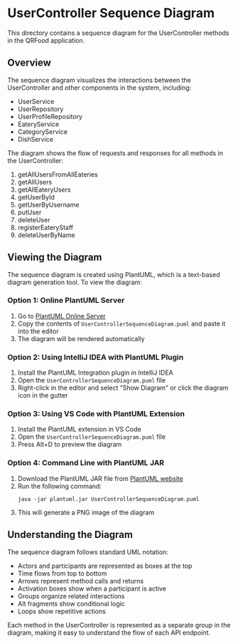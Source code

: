 # UserController Sequence Diagram

This directory contains a sequence diagram for the UserController methods in the QRFood application.

## Overview

The sequence diagram visualizes the interactions between the UserController and other components in the system, including:

- UserService
- UserRepository
- UserProfileRepository
- EateryService
- CategoryService
- DishService

The diagram shows the flow of requests and responses for all methods in the UserController:

1. getAllUsersFromAllEateries
2. getAllUsers
3. getAllEateryUsers
4. getUserById
5. getUserByUsername
6. putUser
7. deleteUser
8. registerEateryStaff
9. deleteUserByName

## Viewing the Diagram

The sequence diagram is created using PlantUML, which is a text-based diagram generation tool. To view the diagram:

### Option 1: Online PlantUML Server

1. Go to [PlantUML Online Server](https://www.plantuml.com/plantuml/uml/)
2. Copy the contents of `UserControllerSequenceDiagram.puml` and paste it into the editor
3. The diagram will be rendered automatically

### Option 2: Using IntelliJ IDEA with PlantUML Plugin

1. Install the PlantUML Integration plugin in IntelliJ IDEA
2. Open the `UserControllerSequenceDiagram.puml` file
3. Right-click in the editor and select "Show Diagram" or click the diagram icon in the gutter

### Option 3: Using VS Code with PlantUML Extension

1. Install the PlantUML extension in VS Code
2. Open the `UserControllerSequenceDiagram.puml` file
3. Press Alt+D to preview the diagram

### Option 4: Command Line with PlantUML JAR

1. Download the PlantUML JAR file from [PlantUML website](https://plantuml.com/download)
2. Run the following command:
   ```
   java -jar plantuml.jar UserControllerSequenceDiagram.puml
   ```
3. This will generate a PNG image of the diagram

## Understanding the Diagram

The sequence diagram follows standard UML notation:

- Actors and participants are represented as boxes at the top
- Time flows from top to bottom
- Arrows represent method calls and returns
- Activation boxes show when a participant is active
- Groups organize related interactions
- Alt fragments show conditional logic
- Loops show repetitive actions

Each method in the UserController is represented as a separate group in the diagram, making it easy to understand the flow of each API endpoint.